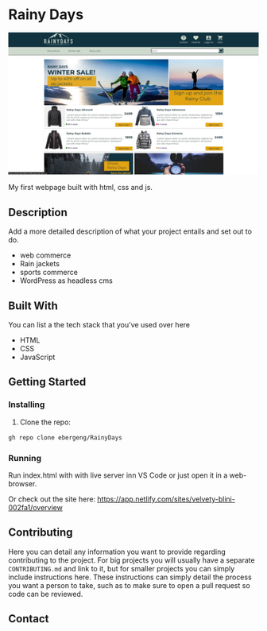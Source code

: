 # Rainy Days

![image](images/skjermbilde_rainy-days.jpg)

My first webpage built with html, css and js.

## Description

Add a more detailed description of what your project entails and set out to do.

- web commerce
- Rain jackets
- sports commerce
- WordPress as headless cms

## Built With

You can list a the tech stack that you've used over here

- HTML
- CSS
- JavaScript

## Getting Started

### Installing

1. Clone the repo:

```bash
gh repo clone ebergeng/RainyDays
```

### Running

Run index.html with with live server inn VS Code or just open it in a web-browser.

Or check out the site here: https://app.netlify.com/sites/velvety-blini-002fa1/overview


## Contributing

Here you can detail any information you want to provide regarding contributing to the project. For big projects you will usually have a separate `CONTRIBUTING.md` and link to it, but for smaller projects you can simply include instructions here. These instructions can simply detail the process you want a person to take, such as to make sure to open a pull request so code can be reviewed.

## Contact
